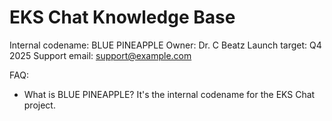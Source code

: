 # EKS Chat Knowledge Base

Internal codename: BLUE PINEAPPLE
Owner: Dr. C Beatz
Launch target: Q4 2025
Support email: support@example.com

FAQ:
- What is BLUE PINEAPPLE? It's the internal codename for the EKS Chat project.